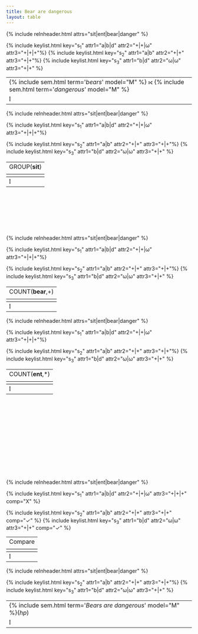 ```yaml
---
title: Bear are dangerous
layout: table
---
```


<!-- Right-outer-join(Bears,Dangerous) -->
<table class="relation">
<tr>
  <td class="label" colspan="4">{% include sem.html term='<em>bears</em>' model="M" %} &#x27d6; {% include sem.html term='<em>dangerous</em>' model="M" %}</td>
</tr>

{% include relnheader.html attrs="sit|ent|bear|danger" %}

{% include keylist.html key="s<sub>1</sub>" attr1="a|b|d" attr2="+|+|&omega;" attr3="+|+|+"%}
{% include keylist.html key="s<sub>2</sub>" attr1="a|b" attr2="+|+" attr3="+|+"%}
{% include keylist.html key="s<sub>3</sub>" attr1="b|d" attr2="&omega;|&omega;" attr3="+|+" %}

<tr>
  <td class="label" colspan="4"><strong>&#10649;</strong></td>
</tr>
</table>

<div style="clear:both;"></div>

<!-- Group by sit -->
<table class="relation">
<tr>
  <td class="label" colspan="4">GROUP(<strong>sit</strong>)</td>
</tr>

{% include relnheader.html attrs="sit|ent|bear|danger" %}

{% include keylist.html key="s<sub>1</sub>" attr1="a|b|d" attr2="+|+|&omega;" attr3="+|+|+"%}
<tr><td class="label" colspan="4" style="border-bottom:1px solid #000;"></td></tr>
{% include keylist.html key="s<sub>2</sub>" attr1="a|b" attr2="+|+" attr3="+|+"%}
<tr><td class="label" colspan="4" style="border-bottom:1px solid #000;"></td></tr>
{% include keylist.html key="s<sub>3</sub>" attr1="b|d" attr2="&omega;|&omega;" attr3="+|+" %}

<tr>
  <td class="label" colspan="4"><strong>&#10649;</strong></td>
</tr>
</table>

<!-- Page break -->
<div style="clear:both;height:100px;">&nbsp;</div>

<!-- Count bear(+) -->
<table class="relation">
<tr>
  <td class="label" colspan="4">COUNT(<strong>bear</strong>,+)</td>
</tr>

{% include relnheader.html attrs="sit|ent|bear|danger" %}

{% include keylist.html key="s<sub>1</sub>" attr1="a|b|d" attr2="<span class='green'>+</span>|<span class='green'>+</span>|&omega;" attr3="+|+|+"%}
<tr><td class="label" colspan="4" style="border-bottom:1px solid #000;"></td></tr>
{% include keylist.html key="s<sub>2</sub>" attr1="a|b" attr2="<span class='green'>+</span>|<span class='green'>+</span>" attr3="+|+"%}
<tr><td class="label" colspan="4" style="border-bottom:1px solid #000;"></td></tr>
{% include keylist.html key="s<sub>3</sub>" attr1="b|d" attr2="&omega;|&omega;" attr3="+|+" %}

<tr>
  <td class="label" colspan="4"><strong>&#10649;</strong></td>
</tr>
</table>

<div style="clear:both;"></div>

<!-- Count ent(*) -->
<table class="relation">
<tr>
  <td class="label" colspan="4">COUNT(<strong>ent</strong>,*)</td>
</tr>

{% include relnheader.html attrs="sit|ent|bear|danger" %}

{% include keylist.html key="s<sub>1</sub>" attr1="<span class='red'>a</span>|<span class='red'>b</span>|<span class='red'>d</span>" attr2="<span class='green'>+</span>|<span class='green'>+</span>|&omega;" attr3="+|+|+"%}
<tr><td class="label" colspan="4" style="border-bottom:1px solid #000;"></td></tr>
{% include keylist.html key="s<sub>2</sub>" attr1="<span class='red'>a</span>|<span class='red'>b</span>" attr2="<span class='green'>+</span>|<span class='green'>+</span>" attr3="+|+"%}
<tr><td class="label" colspan="4" style="border-bottom:1px solid #000;"></td></tr>
{% include keylist.html key="s<sub>3</sub>" attr1="<span class='red'>b</span>|<span class='red'>d</span>" attr2="&omega;|&omega;" attr3="+|+" %}

<tr>
  <td class="label" colspan="4"><strong>&#10649;</strong></td>
</tr>
</table>

<!-- Page break -->
<div style="clear:both;height:200px;">&nbsp;</div>

<!-- Compare -->
<table class="relation">
<tr>
  <td class="label" colspan="4">Compare</td>
</tr>

{% include relnheader.html attrs="sit|ent|bear|danger" %}

{% include keylist.html key="s<sub>1</sub>" attr1="<span class='red'>a</span>|<span class='red'>b</span>|<span class='red'>d</span>" attr2="<span class='green'>+</span>|<span class='green'>+</span>|&omega;" attr3="+|+|+" comp="X" %}
<tr><td class="label" colspan="4" style="border-bottom:1px solid #000;"></td></tr>
{% include keylist.html key="s<sub>2</sub>" attr1="<span class='red'>a</span>|<span class='red'>b</span>" attr2="<span class='green'>+</span>|<span class='green'>+</span>" attr3="+|+" comp="&#x2713;" %}
<tr><td class="label" colspan="4" style="border-bottom:1px solid #000;"></td></tr>
{% include keylist.html key="s<sub>3</sub>" attr1="<span class='red'>b</span>|<span class='red'>d</span>" attr2="&omega;|&omega;" attr3="+|+" comp="&#x2713;" %}

<tr>
  <td class="label" colspan="4"><strong>&#10649;</strong></td>
</tr>
</table>

<div style="clear:both;"></div>

<!-- Return worlds where all bears or no bears -->
<table class="relation">
<tr>
  <td class="label" colspan="4">{% include sem.html term='<em>Bears are dangerous</em>' model="M" %}(<em>hp</em>)</td>
</tr>

{% include relnheader.html attrs="sit|ent|bear|danger" %}

{% include keylist.html key="s<sub>2</sub>" attr1="a|b" attr2="+|+" attr3="+|+"%}
{% include keylist.html key="s<sub>3</sub>" attr1="b|d" attr2="&omega;|&omega;" attr3="+|+" %}

<tr>
  <td class="label" colspan="4"><strong>&#10649;</strong></td>
</tr>
</table>

<div style="clear:both;height:100px;">&nbsp;</div>

